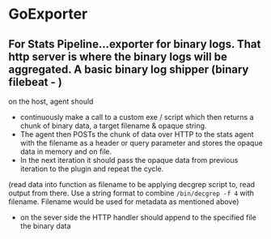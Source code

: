 # GoExporter

## For Stats Pipeline...exporter for binary logs. That http server is where the binary logs will be aggregated.  A basic binary log shipper (binary filebeat - )


on the host,  agent should 
- continuously make a call to a custom exe / script which then returns a chunk of binary data, a target filename & opaque string. 
- The agent then POSTs the chunk of data over HTTP to the stats agent with the filename as a header or query parameter and stores the opaque data in memory and on file.
- In the next iteration it should pass the opaque data from previous iteration to the plugin and repeat the cycle.

(read data into function as filename to be applying decgrep script to, read output from there. Use a string format to combine `/bin/decgrep -f 4` with filename.  Filename would be used for metadata as mentioned above)


- on the sever side the HTTP handler should append to the specified file the binary data